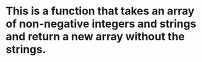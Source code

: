 # This is a function that takes an array of non-negative integers and strings and return a new array without the strings.
